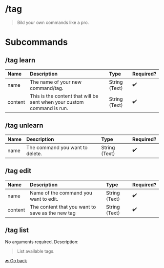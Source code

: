 # /tag
> Bild your own commands like a pro. 

# Subcommands

## /tag learn 

| Name | Description | Type | Required? | 
| :-- | :-- | :-- | :-- | 
| name | The name of your new command/tag. | String (Text) | ✔️ | 
| content | This is the content that will be sent when your custom command is run. | String (Text) | ✔️ | 
## /tag unlearn 

| Name | Description | Type | Required? | 
| :-- | :-- | :-- | :-- | 
| name | The command you want to delete. | String (Text) | ✔️ | 
## /tag edit 

| Name | Description | Type | Required? | 
| :-- | :-- | :-- | :-- | 
| name | Name of the command you want to edit. | String (Text) | ✔️ | 
| content | The content that you want to save as the new tag | String (Text) | ✔️ | 
## /tag list 

No arguments required. Description: 
> List available tags. 



 [🔙 Go back](../README)